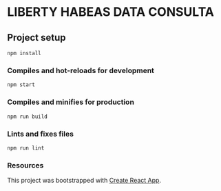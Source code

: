# LIBERTY HABEAS DATA CONSULTA

## Project setup
```
npm install
```

### Compiles and hot-reloads for development
```
npm start
```

### Compiles and minifies for production
```
npm run build
```

### Lints and fixes files
```
npm run lint
```

### Resources
This project was bootstrapped with [Create React App](https://github.com/facebook/create-react-app).